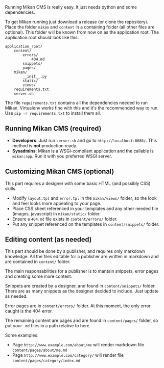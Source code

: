 Running Mikan CMS is really easy. It just needs python and some dependencies.

To get Mikan running just download a release (or clone the repository).
Place the folder `mikan` and `content` in a containing folder (all other files are optional).
This folder will be known from now on as the application root.
The application root should look like this:

    application_root/
        content/
            errors/
                404.md
            snippets/
            pages/
        mikan/
            __init__.py
            static/
            views/
        requirements.txt
        server.sh

The file `requirements.txt` contains all the dependencies needed to run Mikan.
Virtualenv works fine with this and it's the recommended way to run.
Use `pip -r requirements.txt` to install them all.

## Running Mikan CMS (required)

* **Developers**: Just run `server.sh` and go to `http://localhost:8080/`. This method is **not** production ready.
* **Sysadmins**: Mikan is a WSGI-compilant application and the callable is `mikan:app`. Run it with you preferred WSGI server.

## Customizing Mikan CMS (optional)

This part requires a designer with some basic HTML (and possibly CSS) skills.

* Modify `layout.tpl` and `error.tpl` in the `mikan/views/` folder, so the look and feel looks more appealing to your page.
* Place CSS sheet referenced in your templates and any other needed file (images, javascript) in `mikan/static/` folder.
* Ensure a `404.md` file exists in `content/errors/` folder.
* Put any snippet referenced on the templates in `content/snippets/` folder.

## Editing content (as needed)

This part should be done by a publisher, and requires only markdown knowledge.
All the files editable for a publisher are written in markdown and are contained in `content/` folder.

The main responsabilities for a publisher is to mantain snippets, error pages and creating some more content.

Snippets are created by a designer, and found in `content/snippets/` folder.
There are as many snippets as the designer decided to include. Just update as needed.

Error pages are in `content/errors/` folder. At this moment, the only error caught is the 404 error.

The remaining content are pages and are found in `content/pages/` folder, so put your `.md` files in a path relative to here.

Some examples:

* Page `http://www.example.com/about/me` will render markdown file `content/pages/about/me.md`
* Page `http://www.example.com/category/` will render file `content/pages/category/index.md`
